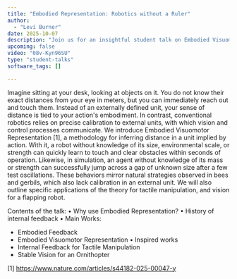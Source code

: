 ```yaml
---
title: "Embodied Representation: Robotics without a Ruler"
author:
  - "Levi Burner"
date: 2025-10-07
description: "Join us for an insightful student talk on Embodied Visuomotor Representation by Levi Burner. Discover how we can embody the sense of distance/scale in a robot through its actions! and not rely on its calibration."
upcoming: false
video: "08v-Kyn96SU"
type: "student-talks"
software_tags: []

---
```


Imagine sitting at your desk, looking at objects on it. You do not know their exact distances from your eye in meters, but you can immediately reach out and touch them. Instead of an externally defined unit, your sense of distance is tied to your action's embodiment. In contrast, conventional robotics relies on precise calibration to external units, with which vision and control processes communicate. We introduce Embodied Visuomotor Representation [1], a methodology for inferring distance in a unit implied by action. With it, a robot without knowledge of its size, environmental scale, or strength can quickly learn to touch and clear obstacles within seconds of operation. Likewise, in simulation, an agent without knowledge of its mass or strength can successfully jump across a gap of unknown size after a few test oscillations. These behaviors mirror natural strategies observed in bees and gerbils, which also lack calibration in an external unit. We will also outline specific applications of the theory for tactile manipulation, and vision for a flapping robot.

Contents of the talk:
• Why use Embodied Representation?
• History of internal feedback
• Main Works:
- Embodied Feedback
- Embodied Visuomotor Representation
• Inspired works
- Internal Feedback for Tactile Manipulation
- Stable Vision for an Ornithopter


[1] https://www.nature.com/articles/s44182-025-00047-y
